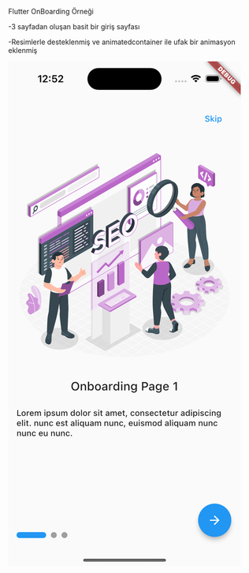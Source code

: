 Flutter OnBoarding Örneği

-3 sayfadan oluşan basit bir giriş sayfası

-Resimlerle desteklenmiş ve animatedcontainer ile ufak bir animasyon eklenmiş

![Screen](https://github.com/volkankoc/flutter_onboarding/blob/main/screen1.png)

